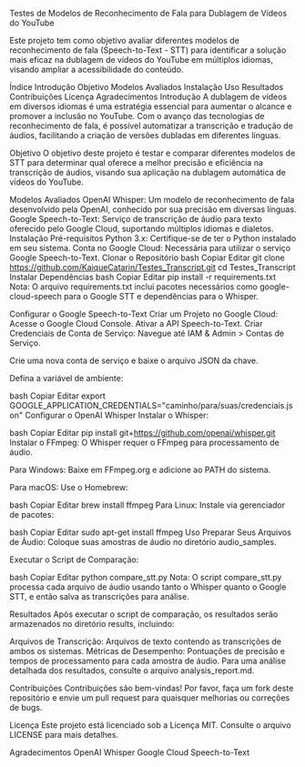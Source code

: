 Testes de Modelos de Reconhecimento de Fala para Dublagem de Vídeos do YouTube


Este projeto tem como objetivo avaliar diferentes modelos de reconhecimento de fala (Speech-to-Text - STT) para identificar a solução mais eficaz na dublagem de vídeos do YouTube em múltiplos idiomas, visando ampliar a acessibilidade do conteúdo.

Índice
Introdução
Objetivo
Modelos Avaliados
Instalação
Uso
Resultados
Contribuições
Licença
Agradecimentos
Introdução
A dublagem de vídeos em diversos idiomas é uma estratégia essencial para aumentar o alcance e promover a inclusão no YouTube. Com o avanço das tecnologias de reconhecimento de fala, é possível automatizar a transcrição e tradução de áudios, facilitando a criação de versões dubladas em diferentes línguas.

Objetivo
O objetivo deste projeto é testar e comparar diferentes modelos de STT para determinar qual oferece a melhor precisão e eficiência na transcrição de áudios, visando sua aplicação na dublagem automática de vídeos do YouTube.

Modelos Avaliados
OpenAI Whisper: Um modelo de reconhecimento de fala desenvolvido pela OpenAI, conhecido por sua precisão em diversas línguas.
Google Speech-to-Text: Serviço de transcrição de áudio para texto oferecido pelo Google Cloud, suportando múltiplos idiomas e dialetos.
Instalação
Pré-requisitos
Python 3.x: Certifique-se de ter o Python instalado em seu sistema.
Conta no Google Cloud: Necessária para utilizar o serviço Google Speech-to-Text.
Clonar o Repositório
bash
Copiar
Editar
git clone https://github.com/KaiqueCatarin/Testes_Transcript.git
cd Testes_Transcript
Instalar Dependências
bash
Copiar
Editar
pip install -r requirements.txt
Nota: O arquivo requirements.txt inclui pacotes necessários como google-cloud-speech para o Google STT e dependências para o Whisper.

Configurar o Google Speech-to-Text
Criar um Projeto no Google Cloud: Acesse o Google Cloud Console.
Ativar a API Speech-to-Text.
Criar Credenciais de Conta de Serviço:
Navegue até IAM & Admin > Contas de Serviço.

Crie uma nova conta de serviço e baixe o arquivo JSON da chave.

Defina a variável de ambiente:

bash
Copiar
Editar
export GOOGLE_APPLICATION_CREDENTIALS="caminho/para/suas/credenciais.json"
Configurar o OpenAI Whisper
Instalar o Whisper:

bash
Copiar
Editar
pip install git+https://github.com/openai/whisper.git
Instalar o FFmpeg: O Whisper requer o FFmpeg para processamento de áudio.

Para Windows: Baixe em FFmpeg.org e adicione ao PATH do sistema.

Para macOS: Use o Homebrew:

bash
Copiar
Editar
brew install ffmpeg
Para Linux: Instale via gerenciador de pacotes:

bash
Copiar
Editar
sudo apt-get install ffmpeg
Uso
Preparar Seus Arquivos de Áudio: Coloque suas amostras de áudio no diretório audio_samples.

Executar o Script de Comparação:

bash
Copiar
Editar
python compare_stt.py
Nota: O script compare_stt.py processa cada arquivo de áudio usando tanto o Whisper quanto o Google STT, e então salva as transcrições para análise.

Resultados
Após executar o script de comparação, os resultados serão armazenados no diretório results, incluindo:

Arquivos de Transcrição: Arquivos de texto contendo as transcrições de ambos os sistemas.
Métricas de Desempenho: Pontuações de precisão e tempos de processamento para cada amostra de áudio.
Para uma análise detalhada dos resultados, consulte o arquivo analysis_report.md.

Contribuições
Contribuições são bem-vindas! Por favor, faça um fork deste repositório e envie um pull request para quaisquer melhorias ou correções de bugs.

Licença
Este projeto está licenciado sob a Licença MIT. Consulte o arquivo LICENSE para mais detalhes.

Agradecimentos
OpenAI Whisper
Google Cloud Speech-to-Text
